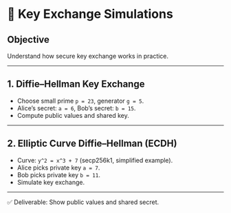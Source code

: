# 🔑 Key Exchange Simulations

## Objective
Understand how secure key exchange works in practice.

---

## 1. Diffie–Hellman Key Exchange
- Choose small prime `p = 23`, generator `g = 5`.
- Alice’s secret: `a = 6`, Bob’s secret: `b = 15`.
- Compute public values and shared key.

---

## 2. Elliptic Curve Diffie–Hellman (ECDH)
- Curve: `y^2 = x^3 + 7` (secp256k1, simplified example).
- Alice picks private key `a = 7`.
- Bob picks private key `b = 11`.
- Simulate key exchange.

---

✅ Deliverable: Show public values and shared secret.
